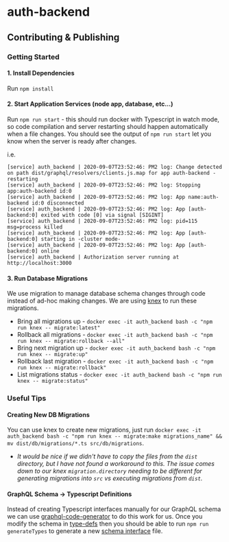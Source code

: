 # auth-backend

## Contributing & Publishing
### Getting Started
#### 1. Install Dependencies
Run `npm install`

#### 2. Start Application Services (node app, database, etc...)
Run `npm run start` - this should run docker with Typescript in watch mode, so code compilation and server restarting
should happen automatically when a file changes. You should see the output of `npm run start` let you know when the
server is ready after changes.

i.e.
```
[service] auth_backend | 2020-09-07T23:52:46: PM2 log: Change detected on path dist/graphql/resolvers/clients.js.map for app auth-backend - restarting
[service] auth_backend | 2020-09-07T23:52:46: PM2 log: Stopping app:auth-backend id:0
[service] auth_backend | 2020-09-07T23:52:46: PM2 log: App name:auth-backend id:0 disconnected
[service] auth_backend | 2020-09-07T23:52:46: PM2 log: App [auth-backend:0] exited with code [0] via signal [SIGINT]
[service] auth_backend | 2020-09-07T23:52:46: PM2 log: pid=115 msg=process killed
[service] auth_backend | 2020-09-07T23:52:46: PM2 log: App [auth-backend:0] starting in -cluster mode-
[service] auth_backend | 2020-09-07T23:52:46: PM2 log: App [auth-backend:0] online
[service] auth_backend | Authorization server running at http://localhost:3000
```

#### 3. Run Database Migrations
We use migration to manage database schema changes through code instead of ad-hoc making changes. We are using
[knex](http://knexjs.org/#Migrations) to run these migrations.

* Bring all migrations up - `docker exec -it auth_backend bash -c "npm run knex -- migrate:latest"`
* Rollback all migrations - `docker exec -it auth_backend bash -c "npm run knex -- migrate:rollback --all"`
* Bring next migration up - `docker exec -it auth_backend bash -c "npm run knex -- migrate:up"`
* Rollback last migration - `docker exec -it auth_backend bash -c "npm run knex -- migrate:rollback"`
* List migrations status - `docker exec -it auth_backend bash -c "npm run knex -- migrate:status"`

### Useful Tips
#### Creating New DB Migrations
You can use knex to create new migrations, just run
`docker exec -it auth_backend bash -c "npm run knex -- migrate:make migrations_name" && mv dist/db/migrations/*.ts src/db/migrations`.

* _It would be nice if we didn't have to copy the files from the `dist` directory, but I have not found a workaround to this.
The issue comes down to our knex `migration.directory` needing to be different for generating migrations into `src` vs executing
migrations from `dist`._

#### GraphQL Schema -> Typescript Definitions
Instead of creating Typescript interfaces manually for our GraphQL schema we can use [graphql-code-generator](https://github.com/dotansimha/graphql-code-generator)
to do this work for us. Once you modify the schema in [type-defs](./src/graphql/type-defs/) then you should be able to run
`npm run generateTypes` to generate a new [schema interface](./src/interfaces/graphql-schema.ts) file.
